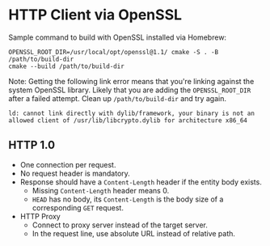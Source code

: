 # HTTP Client via OpenSSL

Sample command to build with OpenSSL installed via Homebrew:

    OPENSSL_ROOT_DIR=/usr/local/opt/openssl@1.1/ cmake -S . -B /path/to/build-dir
    cmake --build /path/to/build-dir

Note: Getting the following link error means that you're linking against the system OpenSSL library. Likely that you are adding the `OPENSSL_ROOT_DIR` after a failed attempt. Clean up `/path/to/build-dir` and try again.

    ld: cannot link directly with dylib/framework, your binary is not an allowed client of /usr/lib/libcrypto.dylib for architecture x86_64

## HTTP 1.0

* One connection per request.
* No request header is mandatory.
* Response should have a `Content-Length` header if the entity body exists.
  * Missing `Content-Length` header means 0.
  * `HEAD` has no body, its `Content-Length` is the body size of a corresponding `GET` request.
* HTTP Proxy
  * Connect to proxy server instead of the target server.
  * In the request line, use absolute URL instead of relative path.

